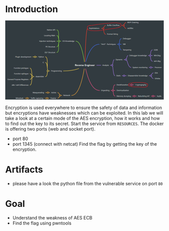 # Introduction
![RE Overview](../images/overview.png)

Encryption is used everywhere to ensure the safety of data and information but encryptions have weaknesses which can be exploited. In this lab we will take a look at a certain mode of the AES encryption, how it works and how to find out the key to its secret.
Start the service from ```RESOURCES```. The docker is offering two ports (web and socket port).
- port 80
- port 1345 (connect with netcat)
Find the flag by getting the key of the encryption.

# Artifacts
* please have a look the python file from the vulnerable service on port `80`

# Goal
- Understand the weakness of AES ECB
- Find the flag using pwntools

